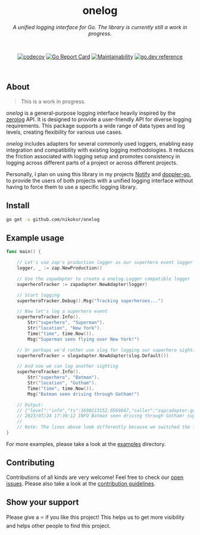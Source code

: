 <div align="center">

&nbsp;
<h1>onelog</h1>
<p><i>A unified logging interface for Go. The library is currently still a work in progress.</i></p>

&nbsp;

[![codecov](https://codecov.io/gh/nikoksr/onelog/branch/main/graph/badge.svg?token=9KTRRRWM5A)](https://codecov.io/gh/nikoksr/onelog)
[![Go Report Card](https://goreportcard.com/badge/github.com/nikoksr/onelog)](https://goreportcard.com/report/github.com/nikoksr/onelog)
[![Maintainability](https://api.codeclimate.com/v1/badges/8d58f3077a2b6ee2ac57/maintainability)](https://codeclimate.com/github/nikoksr/onelog/maintainability)
[![go.dev reference](https://img.shields.io/badge/go.dev-reference-007d9c?logo=go&logoColor=white&style=flat)](https://pkg.go.dev/github.com/nikoksr/onelog)
</div>

&nbsp;
## About <a id="about"></a>

> This is a work in progress.

_onelog_ is a general-purpose logging interface heavily inspired by the [zerolog](https://github.com/rs/zerolog) API. It is designed to provide a user-friendly API for diverse logging requirements. This package supports a wide range of data types and log levels, creating flexibility for various use cases.

_onelog_ includes adapters for several commonly used loggers, enabling easy integration and compatibility with existing logging methodologies. It reduces the friction associated with logging setup and promotes consistency in logging across different parts of a project or across different projects.

Personally, I plan on using this library in my projects [Notify](https://github.com/nikoksr/notify) and [doppler-go](https://github.com/nikoksr/doppler-go), to provide the users of both projects with a unified logging interface without having to force them to use a specific logging library.

## Install <a id="install"></a>

```sh
go get -u github.com/nikoksr/onelog
```

## Example usage <a id="usage"></a>

```go
func main() {

    // Let's use zap's production logger as our superhero event logger
    logger, _ := zap.NewProduction()

	// Use the zapadapter to create a onelog.Logger compatible logger
    superheroTracker := zapadapter.NewAdapter(logger)

	// Start logging
    superheroTracker.Debug().Msg("Tracking superheroes...")

    // Now let's log a superhero event
    superheroTracker.Info().
        Str("superhero", "Superman").
        Str("location", "New York").
        Time("time", time.Now()).
        Msg("Superman seen flying over New York!")

    // Or perhaps we'd rather use slog for logging our superhero sightings
    superheroTracker = slogadapter.NewAdapter(slog.Default())

    // And now we can log another sighting
    superheroTracker.Info().
        Str("superhero", "Batman").
        Str("location", "Gotham").
        Time("time", time.Now()).
        Msg("Batman seen driving through Gotham!")

    // Output:
    // {"level":"info","ts":1690213152.0569847,"caller":"zap/adapter.go:547","msg":"Superman seen flying over New York!","superhero":"Superman","location":"New York","time":1690213152.0569835}
    // 2023/07/24 17:39:12 INFO Batman seen driving through Gotham! superhero=Batman location=Gotham time=2023-07-24T17:39:12.057+02:00
    //
    // Note: The lines above look differently because we switched the logger in between.
}
```

For more examples, please take a look at the [examples](_examples) directory.

## Contributing <a id="contributing"></a>

Contributions of all kinds are very welcome! Feel free to check
our [open issues](https://github.com/nikoksr/onelog/issues). Please also take a look at
the [contribution guidelines](https://github.com/nikoksr/onelog/blob/main/CONTRIBUTING.md).

## Show your support <a id="support"></a>

Please give a ⭐️ if you like this project! This helps us to get more visibility and helps other people to find this
project.
